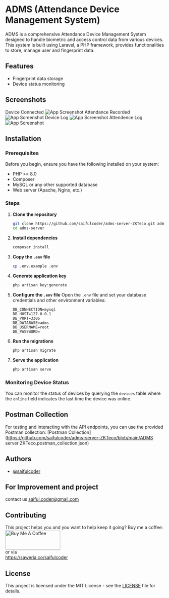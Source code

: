 # ADMS (Attendance Device Management System)

ADMS is a comprehensive Attendance Device Management System designed to handle biometric and access control data from various devices. This system is built using Laravel, a PHP framework, provides functionalities to store, manage user and fingerprint data.

## Features

- Fingerprint data storage
- Device status monitoring

## Screenshots
Device Connected
![App Screenshot](https://github.com/saifulcoder/adms-server-ZKTeco/blob/main/Screenshot_7.png)
Attendance Recorded
![App Screenshot](https://github.com/saifulcoder/adms-server-ZKTeco/blob/main/Screenshot_8.png)
Device Log
![App Screenshot](https://github.com/saifulcoder/adms-server-ZKTeco/blob/main/Screenshot_9.png)
Attendence Log
![App Screenshot](https://github.com/saifulcoder/adms-server-ZKTeco/blob/main/Screenshot_10.png)

## Installation

### Prerequisites

Before you begin, ensure you have the following installed on your system:

- PHP >= 8.0
- Composer
- MySQL or any other supported database
- Web server (Apache, Nginx, etc.)

### Steps

1. **Clone the repository**
   ```bash
   git clone https://github.com/saifulcoder/adms-server-ZKTeco.git adms-server
   cd adms-server
   ```

2. **Install dependencies**
   ```bash
   composer install
   ```

3. **Copy the `.env` file**
   ```bash
   cp .env.example .env
   ```

4. **Generate application key**
   ```bash
   php artisan key:generate
   ```

5. **Configure the `.env` file**
   Open the `.env` file and set your database credentials and other environment variables:
   ```env
   DB_CONNECTION=mysql
   DB_HOST=127.0.0.1
   DB_PORT=3306
   DB_DATABASE=adms
   DB_USERNAME=root
   DB_PASSWORD=
   ```

6. **Run the migrations**
   ```bash
   php artisan migrate
   ```

7. **Serve the application**
   ```bash
   php artisan serve
   ```

### Monitoring Device Status

You can monitor the status of devices by querying the `devices` table where the `online` field indicates the last time the device was online.

## Postman Collection

For testing and interacting with the API endpoints, you can use the provided Postman collection:
[Postman Collection](https://github.com/saifulcoder/adms-server-ZKTeco/blob/main/ADMS server ZKTeco.postman_collection.json)


## Authors

- [@saifulcoder](https://github.com/saifulcoder)

## For Improvement and project

contact us saiful.coder@gmail.com

## Contributing

This project helps you and you want to help keep it going? Buy me a coffee:
<br> <a href="https://www.buymeacoffee.com/saifulcoder" target="_blank"><img src="https://www.buymeacoffee.com/assets/img/custom_images/orange_img.png" alt="Buy Me A Coffee" style="height: 61px !important;width: 174px !important;box-shadow: 0px 3px 2px 0px rgba(190, 190, 190, 0.5) !important;" ></a><br>
or via <br>
<a href="https://saweria.co/saifulcoder">https://saweria.co/saifulcoder</a>

## License

This project is licensed under the MIT License - see the [LICENSE](LICENSE) file for details.